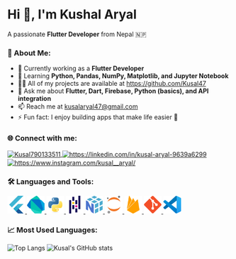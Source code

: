 # Hi 👋, I'm Kushal Aryal  
A passionate **Flutter Developer** from Nepal 🇳🇵  

 ### 💫 About Me:
- 💼 Currently working as a **Flutter Developer**
- 🌱 Learning **Python, Pandas, NumPy, Matplotlib, and Jupyter Notebook**
- 👨‍💻 All of my projects are available at https://github.com/Kusal47
- 💬 Ask me about **Flutter, Dart, Firebase, Python (basics), and API integration**
- 📫 Reach me at kusalaryal47@gmail.com
- ⚡ Fun fact: I enjoy building apps that make life easier 🚀


### 🌐 Connect with me:

<a href="https://twitter.com/Kusal790133511" rel="nofollow">
  <img align="center" src="https://raw.githubusercontent.com/rahuldkjain/github-profile-readme-generator/master/src/images/icons/Social/twitter.svg" alt="Kusal790133511" height="30" width="40" style="max-width: 100%; height: auto; max-height: 30px;">
</a>
<a href="https://linkedin.com/in/kusal-aryal-9639a6299" rel="nofollow">
 <img align="center" src="https://raw.githubusercontent.com/rahuldkjain/github-profile-readme-generator/master/src/images/icons/Social/linked-in-alt.svg" alt="https://linkedin.com/in/kusal-aryal-9639a6299" height="30" width="40" style="max-width: 100%; height: auto; max-height: 30px;">
</a>
<a href="https://www.instagram.com/kusal__aryal/" rel="nofollow">
 <img align="center" src="https://raw.githubusercontent.com/rahuldkjain/github-profile-readme-generator/master/src/images/icons/Social/instagram.svg" alt="https://www.instagram.com/kusal__aryal/" height="30" width="40" style="max-width: 100%; height: auto; max-height: 30px;">
</a>



### 🛠️ Languages and Tools:

<a href="https://flutter.dev/" target="_blank" >
  <img src="https://raw.githubusercontent.com/devicons/devicon/master/icons/flutter/flutter-original.svg" width="40" height="40"/>
</a>
<a href="https://dart.dev/" target="_blank" >
  <img src="https://raw.githubusercontent.com/devicons/devicon/master/icons/dart/dart-original.svg" width="40" height="40"/>
</a>
<a href="https://www.python.org/" target="_blank" >
  <img src="https://raw.githubusercontent.com/devicons/devicon/master/icons/python/python-original.svg" width="40" height="40"/>
</a>
<a href="https://pandas.pydata.org/" target="_blank" >
  <img src="https://raw.githubusercontent.com/devicons/devicon/master/icons/pandas/pandas-original.svg" width="40" height="40"/>
</a>
<a href="https://numpy.org/" target="_blank" >
  <img src="https://raw.githubusercontent.com/devicons/devicon/master/icons/numpy/numpy-original.svg" width="40" height="40"/>
</a>
<a href="https://jupyter.org/" target="_blank" >
  <img src="https://raw.githubusercontent.com/devicons/devicon/master/icons/jupyter/jupyter-original.svg" width="40" height="40"/>
</a>
<a href="https://firebase.google.com/" target="_blank" >
  <img src="https://raw.githubusercontent.com/devicons/devicon/master/icons/firebase/firebase-plain.svg" width="40" height="40"/>
</a>
<a href="https://git-scm.com/" target="_blank" >
  <img src="https://raw.githubusercontent.com/devicons/devicon/master/icons/git/git-original.svg" width="40" height="40"/>
</a>
<a href="https://code.visualstudio.com/" target="_blank" >
  <img src="https://raw.githubusercontent.com/devicons/devicon/master/icons/vscode/vscode-original.svg" width="40" height="40"/>
</a>



### 📈 Most Used Languages:
![Top Langs](https://github-readme-stats.vercel.app/api/top-langs/?username=Kusal47&layout=compact&theme=tokyonight)
<picture>
  <source media="(prefers-color-scheme: dark)" srcset="https://github-readme-stats.vercel.app/api/top-langs/?username=kusalaryal&layout=compact&theme=tokyonight">
  <img alt="Kusal's GitHub stats" src="https://github-readme-stats.vercel.app/api/top-langs/?username=kusalaryal&layout=compact&theme=transparent">
</picture>

<!-- <a target="_blank" rel="noopener noreferrer nofollow" href="https://github-readme-stats.vercel.app/api/top-langs/?username=kusalaryal&layout=compact&theme=tokyonight"><img align="center" src="https://github-readme-stats.vercel.app/api/top-langs/?username=Kusal47&layout=compact&theme=tokyonight" alt="Kusal47" data-canonical-src="https://github-readme-stats.vercel.app/api/top-langs?username=Kusal47&amp;show_icons=true&amp;locale=en&amp;layout=compact" style="max-width: 100%;"></a> -->
